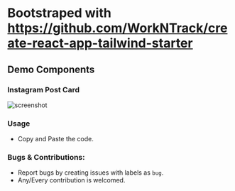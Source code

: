 # Bootstraped with https://github.com/WorkNTrack/create-react-app-tailwind-starter

## Demo Components
### Instagram Post Card
<img src="https://i.ibb.co/82rWsDW/Screenshot-2020-12-07-at-1-04-40-PM.png" alt="screenshot"/>

### Usage
- Copy and Paste the code.

### Bugs & Contributions:
- Report bugs by creating issues with labels as `bug`.
- Any/Every contribution is welcomed.
